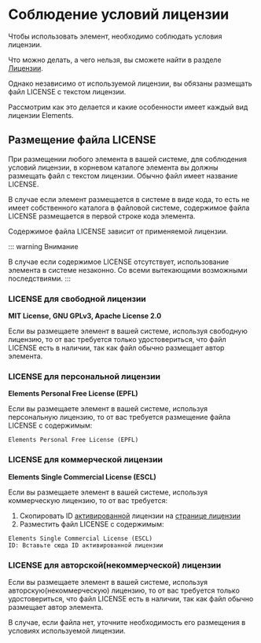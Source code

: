 # Соблюдение условий лицензии

Чтобы использовать элемент, необходимо соблюдать условия лицензии.

Что можно делать, а чего нельзя, вы сможете найти в разделе [Лицензии](https://elements.01.ht/license).

Однако независимо от используемой лицензии, вы обязаны размещать файл LICENSE с текстом лицензии.

Рассмотрим как это делается и какие особенности имеет каждый вид лицензии Elements.

## Размещение файла LICENSE

При размещении любого элемента в вашей системе, для соблюдения условий лицензии, в корневом каталоге элемента вы должны размещать файл с текстом лицензии. Обычно файл имеет название LICENSE. 

В случае если элемент размещается в системе в виде кода, то есть не имеет собственного каталога в файловой системе, содержимое файла LICENSE размещается в первой строке кода элемента.

Содержимое файла LICENSE зависит от применяемой лицензии.

::: warning Внимание

В случае если содержимое LICENSE отсутствует, использование элемента в системе незаконно. Со всеми вытекающими возможными последствиями.
:::

### LICENSE для свободной лицензии

**MIT License, GNU GPLv3, Apache License 2.0**

Если вы размещаете элемент в вашей системе, используя свободную лицензию, то от вас требуется только удостовериться, что файл LICENSE есть в наличии, так как файл обычно размещает автор элемента.

### LICENSE для персональной лицензии

**Elements Personal Free License (EPFL)**

Если вы размещаете элемент в вашей системе, используя персональную лицензию, то от вас требуется размещение файла LICENSE с содержимым:

```
Elements Personal Free License (EPFL)
```

### LICENSE для коммерческой лицензии

**Elements Single Commercial License (ESCL)**

Если вы размещаете элемент в вашей системе, используя коммерческую лицензию, то от вас требуется:

1) Скопировать ID [активированной](/guide/license-activation/) лицензии на [странице лицензии](/guide/my-licenses/)
2) Разместить файл LICENSE с содержимым:

```
Elements Single Commercial License (ESCL)
ID: Вставьте сюда ID активированной лицензии
```

### LICENSE для авторской(некоммерческой) лицензии

Если вы размещаете элемент в вашей системе, используя авторскую(некоммерческую) лицензию, то от вас требуется только удостовериться, что файл LICENSE есть в наличии, так как файл обычно размещает автор элемента. 

В случае, если файла нет, уточните необходимость его размещения в условиях используемой лицензии.